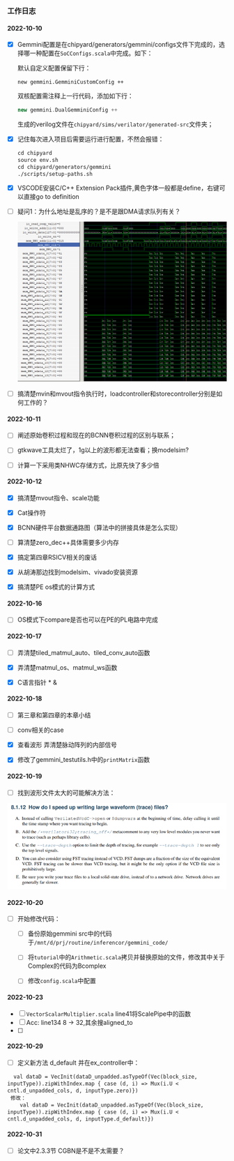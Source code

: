 

### 工作日志



#### 2022-10-10

- [x] Gemmini配置是在chipyard/generators/gemmini/configs文件下完成的，选择哪一种配置在`SoCConfigs.scala`中完成。如下：

  默认自定义配置保留下行：

  ```
  new gemmini.GemminiCustomConfig ++
  ```

  双核配置需注释上一行代码，添加如下行：

  ```scala
  new gemmini.DualGemminiConfig ++
  ```

  生成的verilog文件在`chipyard/sims/verilator/generated-src`文件夹；

- [x] 记住每次进入项目后需要运行进行配置，不然会报错：

  ```shell
  cd chipyard
  source env.sh
  cd chipyard/generators/gemmini
  ./scripts/setup-paths.sh
  ```

- [x] VSCODE安装C/C++ Extension Pack插件,黄色字体一般都是define，右键可以直接go to definition

- [ ] 疑问1：为什么地址是乱序的？是不是跟DMA请求队列有关？

  ![image-20221010205623019](BCNN工作日志.assets/image-20221010205623019.png)

- [ ] 搞清楚mvin和mvout指令执行时，loadcontroller和storecontroller分别是如何工作的？



#### 2022-10-11

- [ ] 阐述原始卷积过程和现在的BCNN卷积过程的区别与联系；
- [ ] gtkwave工具太烂了，1g以上的波形都无法查看；换modelsim?
- [ ] 计算一下采用类NHWC存储方式，比原先快了多少倍



#### 2022-10-12

- [x] 搞清楚mvout指令、scale功能
- [x] Cat操作符
- [x] BCNN硬件平台数据通路图（算法中的拼接具体是怎么实现）
- [ ] 算清楚zero_dec++具体需要多少内存
- [x] 搞定第四章RSICV相关的废话
- [x] 从胡涛那边找到modelsim、vivado安装资源
- [x] 搞清楚PE os模式的计算方式



#### 2022-10-16

- [ ] OS模式下compare是否也可以在PE的PL电路中完成



#### 2022-10-17

- [ ] 弄清楚tiled_matmul_auto、tiled_conv_auto函数
- [x] 弄清楚matmul_os、matmul_ws函数
- [x] C语言指针 * &



#### 2022-10-18

- [ ] 第三章和第四章的本章小结
- [ ] conv相关的case
- [x] 查看波形 弄清楚脉动阵列的内部信号
- [x] 修改了gemmini_testutils.h中的`printMatrix`函数



#### 2022-10-19

- [ ] 找到波形文件太大的可能解决方法：

![image-20221019154935781](BCNN工作日志.assets/image-20221019154935781.png)



#### 2022-10-20

- [ ] 开始修改代码：
  - [ ] 备份原始gemmini src中的代码于`/mnt/d/prj/routine/inferencor/gemmini_code/`
  - [ ] 将`tutorial`中的`Arithmetic.scala`拷贝并替换原始的文件，修改其中关于Complex的代码为Bcomplex
  - [ ] 修改`config.scala`中配置



#### 2022-10-23

- [ ] `VectorScalarMultiplier.scala` line41将ScalePipe中的函数
- [ ] Acc: line134 8 -> 32,其余搜aligned_to
- [ ] 



#### 2022-10-29

- [ ] 定义新方法 d_default 并在ex_controller中：

```
  val dataD = VecInit(dataD_unpadded.asTypeOf(Vec(block_size, inputType)).zipWithIndex.map { case (d, i) => Mux(i.U < cntl.d_unpadded_cols, d, inputType.zero)})
 修改：
    val dataD = VecInit(dataD_unpadded.asTypeOf(Vec(block_size, inputType)).zipWithIndex.map { case (d, i) => Mux(i.U < cntl.d_unpadded_cols, d, inputType.d_default)})
```



#### 2022-10-31

- [ ] 论文中2.3.3节 CGBN是不是不太需要？